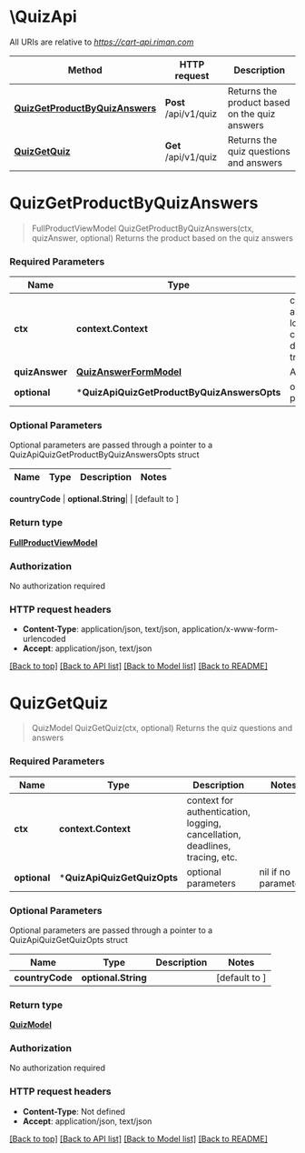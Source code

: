 # \QuizApi

All URIs are relative to *https://cart-api.riman.com*

Method | HTTP request | Description
------------- | ------------- | -------------
[**QuizGetProductByQuizAnswers**](QuizApi.md#QuizGetProductByQuizAnswers) | **Post** /api/v1/quiz | Returns the product based on the quiz answers
[**QuizGetQuiz**](QuizApi.md#QuizGetQuiz) | **Get** /api/v1/quiz | Returns the quiz questions and answers


# **QuizGetProductByQuizAnswers**
> FullProductViewModel QuizGetProductByQuizAnswers(ctx, quizAnswer, optional)
Returns the product based on the quiz answers

### Required Parameters

Name | Type | Description  | Notes
------------- | ------------- | ------------- | -------------
 **ctx** | **context.Context** | context for authentication, logging, cancellation, deadlines, tracing, etc.
  **quizAnswer** | [**QuizAnswerFormModel**](QuizAnswerFormModel.md)| Answer IDs | 
 **optional** | ***QuizApiQuizGetProductByQuizAnswersOpts** | optional parameters | nil if no parameters

### Optional Parameters
Optional parameters are passed through a pointer to a QuizApiQuizGetProductByQuizAnswersOpts struct

Name | Type | Description  | Notes
------------- | ------------- | ------------- | -------------

 **countryCode** | **optional.String**|  | [default to ]

### Return type

[**FullProductViewModel**](FullProductViewModel.md)

### Authorization

No authorization required

### HTTP request headers

 - **Content-Type**: application/json, text/json, application/x-www-form-urlencoded
 - **Accept**: application/json, text/json

[[Back to top]](#) [[Back to API list]](../README.md#documentation-for-api-endpoints) [[Back to Model list]](../README.md#documentation-for-models) [[Back to README]](../README.md)

# **QuizGetQuiz**
> QuizModel QuizGetQuiz(ctx, optional)
Returns the quiz questions and answers

### Required Parameters

Name | Type | Description  | Notes
------------- | ------------- | ------------- | -------------
 **ctx** | **context.Context** | context for authentication, logging, cancellation, deadlines, tracing, etc.
 **optional** | ***QuizApiQuizGetQuizOpts** | optional parameters | nil if no parameters

### Optional Parameters
Optional parameters are passed through a pointer to a QuizApiQuizGetQuizOpts struct

Name | Type | Description  | Notes
------------- | ------------- | ------------- | -------------
 **countryCode** | **optional.String**|  | [default to ]

### Return type

[**QuizModel**](QuizModel.md)

### Authorization

No authorization required

### HTTP request headers

 - **Content-Type**: Not defined
 - **Accept**: application/json, text/json

[[Back to top]](#) [[Back to API list]](../README.md#documentation-for-api-endpoints) [[Back to Model list]](../README.md#documentation-for-models) [[Back to README]](../README.md)

